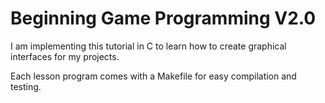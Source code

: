 # Beginning Game Programming V2.0

I am implementing this tutorial in C to learn how to create graphical interfaces for my projects.

Each lesson program comes with a Makefile for easy compilation and testing.
